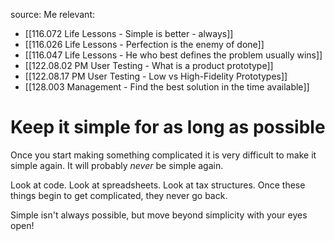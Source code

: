 source: Me
relevant:
- [[116.072 Life Lessons - Simple is better - always]]
- [[116.026 Life Lessons - Perfection is the enemy of done]]
- [[116.047 Life Lessons - He who best defines the problem usually wins]]
- [[122.08.02 PM User Testing - What is a product prototype]]
- [[122.08.17 PM User Testing - Low vs High-Fidelity Prototypes]]
- [[128.003 Management - Find the best solution in the time available]]

# Keep it simple for as long as possible

Once you start making something complicated it is very difficult to make it simple again. It will probably _never_ be simple again.

Look at code. Look at spreadsheets. Look at tax structures. Once these things begin to get complicated, they never go back.

Simple isn't always possible, but move beyond simplicity with your eyes open!